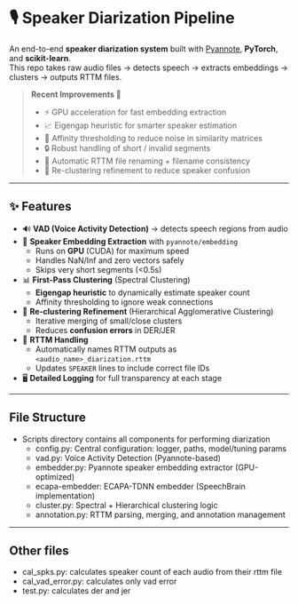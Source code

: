 # 🎙️ Speaker Diarization Pipeline

An end-to-end **speaker diarization system** built with [Pyannote](https://github.com/pyannote/pyannote-audio), **PyTorch**, and **scikit-learn**.  
This repo takes raw audio files → detects speech → extracts embeddings → clusters → outputs RTTM files.  

> **Recent Improvements 🚀**  
> - ⚡ GPU acceleration for fast embedding extraction  
> - 📈 Eigengap heuristic for smarter speaker estimation  
> - 🧹 Affinity thresholding to reduce noise in similarity matrices  
> - 🔒 Robust handling of short / invalid segments  
> - 📝 Automatic RTTM file renaming + filename consistency  
> - 🔄 Re-clustering refinement to reduce speaker confusion  

---

## ✨ Features

- 🔊 **VAD (Voice Activity Detection)** → detects speech regions from audio  
- 🧩 **Speaker Embedding Extraction** with `pyannote/embedding`  
  - Runs on **GPU** (CUDA) for maximum speed  
  - Handles NaN/Inf and zero vectors safely  
  - Skips very short segments (<0.5s)  
- 📊 **First-Pass Clustering** (Spectral Clustering)  
  - **Eigengap heuristic** to dynamically estimate speaker count  
  - Affinity thresholding to ignore weak connections  
- 🔄 **Re-clustering Refinement** (Hierarchical Agglomerative Clustering)  
  - Iterative merging of small/close clusters  
  - Reduces **confusion errors** in DER/JER  
- 📁 **RTTM Handling**  
  - Automatically names RTTM outputs as `<audio_name>_diarization.rttm`  
  - Updates `SPEAKER` lines to include correct file IDs  
- 🖥️ **Detailed Logging** for full transparency at each stage  

---
## File Structure
- Scripts directory contains all components for performing diarization
  - config.py: Central configuration: logger, paths, model/tuning params
  - vad.py: Voice Activity Detection (Pyannote-based)
  - embedder.py: Pyannote speaker embedding extractor (GPU-optimized)
  - ecapa-embedder: ECAPA-TDNN embedder (SpeechBrain implementation)
  - cluster.py: Spectral + Hierarchical clustering logic
  - annotation.py: RTTM parsing, merging, and annotation management

---
## Other files
- cal_spks.py: calculates speaker count of each audio from their rttm file
- cal_vad_error.py: calculates only vad error
- test.py: calculates der and jer


